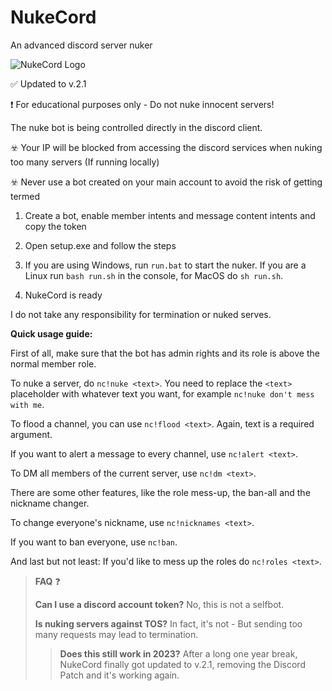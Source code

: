 # NukeCord
An advanced discord server nuker

<img src="https://i.vgy.me/8LslSF.png" alt="NukeCord Logo">

✅ Updated to v.2.1

❗ For educational purposes only - Do not nuke innocent servers!

The nuke bot is being controlled directly in the discord client.

☣️ Your IP will be blocked from accessing the discord services when nuking too many servers (If running locally)

☣️ Never use a bot created on your main account to avoid the risk of getting termed

1. Create a bot, enable member intents and message content intents and copy the token

2. Open setup.exe and follow the steps

3. If you are using Windows, run `run.bat` to start the nuker. If you are a Linux run `bash run.sh` in the console, for MacOS do `sh run.sh`.

4. NukeCord is ready

I do not take any responsibility for termination or nuked serves.


**Quick usage guide:**

First of all, make sure that the bot has admin rights and its role is above the normal member role.

To nuke a server, do `nc!nuke <text>`. You need to replace the `<text>` placeholder with whatever text you want, for example `nc!nuke don't mess with me`.

To flood a channel, you can use `nc!flood <text>`. Again, text is a required argument.

If you want to alert a message to every channel, use `nc!alert <text>`.

To DM all members of the current server, use `nc!dm <text>`.

There are some other features, like the role mess-up, the ban-all and the nickname changer.

To change everyone's nickname, use `nc!nicknames <text>`. 

If you want to ban everyone, use `nc!ban`.


And last but not least: If you'd like to mess up the roles do `nc!roles <text>`.


> __**FAQ**__ ❓
> 
> **Can I use a discord account token?** No, this is not a selfbot.
> 
> **Is nuking servers against TOS?** In fact, it's not - But sending too many requests may lead to termination.
>
> > **Does this still work in 2023?** After a long one year break, NukeCord finally got updated to v.2.1, removing the Discord Patch and it's working again.
